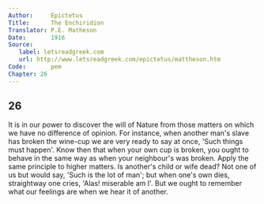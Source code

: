 ```yaml
---
Author:     Epictetus  
Title:      The Enchiridion  
Translator: P.E. Matheson
Date:       1916  
Source:
   label: letsreadgreek.com
   url: http://www.letsreadgreek.com/epictetus/mattheson.htm
Code:       pem  
Chapter: 26
---
```

##  26

It is in our power to discover the will of Nature from those matters on which
we have no difference of opinion. For instance, when another man's slave has
broken the wine-cup we are very ready to say at once, 'Such things must
happen'. Know then that when your own cup is broken, you ought to behave in the
same way as when your neighbour's was broken. Apply the same principle to
higher matters. Is another's child or wife dead? Not one of us but would say,
'Such is the lot of man'; but when one's own dies, straightway one cries,
'Alas! miserable am I'. But we ought to remember what our feelings are when we
hear it of another.



